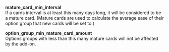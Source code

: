 **mature_card_min_interval**  
If a cards interval is at least this many days long, it will be considered to be a mature card. (Mature cards are used to calculate the average ease of their option group that new cards will be set to.)

**option_group_min_mature_card_amount**  
Options groups with less than this many mature cards will not be affected by the add-on.
